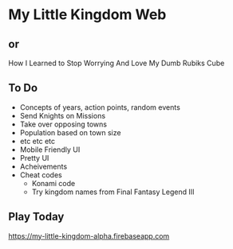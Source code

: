 # My Little Kingdom Web
## or
How I Learned to Stop Worrying And Love My Dumb Rubiks Cube

## To Do
* Concepts of years, action points, random events
* Send Knights on Missions
* Take over opposing towns
* Population based on town size
* etc etc etc
* Mobile Friendly UI
* Pretty UI
* Acheivements
* Cheat codes
  * Konami code
  * Try kingdom names from Final Fantasy Legend III

## Play Today
https://my-little-kingdom-alpha.firebaseapp.com
